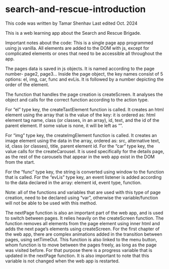 # search-and-rescue-introduction
This code was written by Tamar Shenhav
Last edited Oct. 2024

This is a web learning app about the Search and Rescue Brigade. 

Important notes about the code:
This is a single page app programmed using js vanilla. 
All elements are added to the DOM with js, except for complicated elements or ones that need to be accessible all throughout the app. 

The pages data is saved in js objects. It is named according to the page number- page2, page3…
Inside the page object, the key names consist of 5 options: el, img, car, func and evLis. 
It is followed by a number depicting the order of the element. 

The function that handles the page creation is createScreen. 
It analyses the object and calls for the correct function according to the action type. 

For “el” type key, the createTaxtElement function is called. 
It creates an html element using the array that is the value of the key: it is ordered as: html element tag name, class (or classes, in an array), id, text, and the id of the parent element. 
If some value is none, it will be left as “”. 

For “img” type key, the createImgElement function is called. 
It creates an image element using the data in the array, ordered as: src, alternative text, id, class (or classes), title, parent element id. 
For the “car” type key, the value calls for the createCarousel. 
It is used specifically for the details page, as the rest of the carousels that appear in the web app exist in the DOM from the start. 

For the “func” type key, the string is converted using window to the function that is called.
For the “evLis” type key, an event listener is added according to the data declared in the array: element id, event type, function. 

Note: all of the functions and variables that are used with this type of page creation, need to be declared using “var”, otherwise the variable/function will not be able to be used with this method. 

The nextPage function is also an important part of the web app, and is used to switch between pages. 
It relies heavily on the createScreen function.
The function removes all elements from the page element using inner html and adds the next page’s elements using createScreen. 
For the first chapter of the web app, there are complex animations added in the transition between pages, using setTimeOut. 
This function is also linked to the menu button, whom function is to move between the pages freely, as long as the page was visited before. For that purpose there is a progress variable that is updated in the nextPage function. 
It is also important to note that this variable is not changed when the web app is restarted. 
